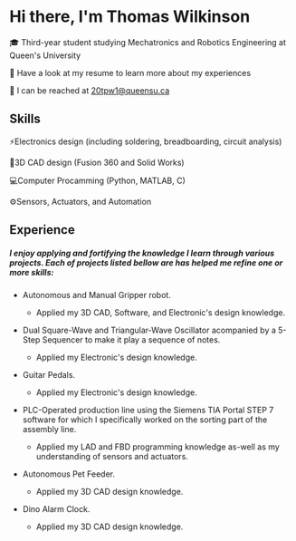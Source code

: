 # Hi there, I'm Thomas Wilkinson

🎓 Third-year student studying Mechatronics and Robotics Engineering at Queen's University

📄 Have a look at my resume to learn more about my experiences

📧 I can be reached at 20tpw1@queensu.ca

## Skills
⚡Electronics design (including soldering, breadboarding, circuit analysis)

📐3D CAD design (Fusion 360 and Solid Works)

💻Computer Procamming (Python, MATLAB, C)

⚙️Sensors, Actuators, and Automation 

## Experience
##### I enjoy applying and fortifying the knowledge I learn through various projects. Each of projects listed bellow are has helped me refine one or more skills:


- Autonomous and Manual Gripper robot.
    - Applied my 3D CAD, Software, and Electronic's design knowledge.

  
- Dual Square-Wave and Triangular-Wave Oscillator acompanied by a 5-Step Sequencer to make it play a sequence of notes.
    - Applied my Electronic's design knowledge.
 
- Guitar Pedals.
    - Applied my Electronic's design knowledge. 

  
- PLC-Operated production line using the Siemens TIA Portal STEP 7 software for which I specifically worked on the sorting part of the assembly line.
    - Applied my LAD and FBD programming knowledge as-well as my understanding of sensors and actuators.


- Autonomous Pet Feeder.
    - Applied my 3D CAD design knowledge.

      
- Dino Alarm Clock.
    - Applied my 3D CAD design knowledge. 
  


